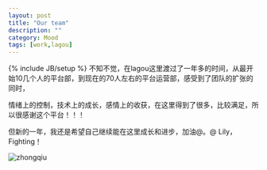```yaml
---
layout: post
title: "Our team"
description: ""
category: Mood
tags: [work,lagou]
---
```

{% include JB/setup %}
不知不觉，在lagou这里渡过了一年多的时间，从最开始10几个人的平台部，到现在的70人左右的平台运营部，感受到了团队的扩张的同时，

情绪上的控制，技术上的成长，感情上的收获，在这里得到了很多，比较满足，所以很感谢这个平台！！！

但新的一年，我还是希望自己继续能在这里成长和进步，加油@。@ Lily，Fighting！

![zhongqiu](/pic/2015_mid_autumn_festval.png)
